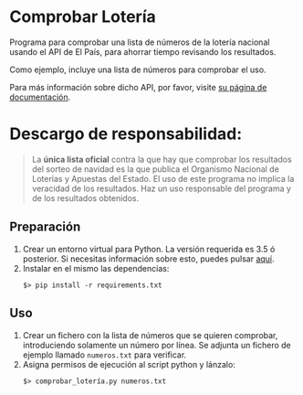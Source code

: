 # Comprobar Lotería
Programa para comprobar una lista de números de la lotería nacional usando el API de El País, para ahorrar tiempo revisando los resultados.

Como ejemplo, incluye una lista de números para comprobar el uso.

Para más información sobre dicho API, por favor, visite [su página de documentación](https://servicios.elpais.com/sorteos/loteria-navidad/api/ "API de El País").

# Descargo de responsabilidad: 
> La **única lista oficial** contra la que hay que comprobar los resultados del sorteo de navidad es la que publica el Organismo Nacional de Loterías y Apuestas del Estado. El uso de este programa no implica la veracidad de los resultados. Haz un uso responsable del programa y de los resultados obtenidos.

## Preparación
1. Crear un entorno virtual para Python. La versión requerida es 3.5 ó posterior. Si necesitas información sobre esto, puedes pulsar [aquí](https://www.google.com/search?hl=es&q=entorno%20virtual%20python).
2. Instalar en el mismo las dependencias:
    ```shell
    $> pip install -r requirements.txt
    ```

## Uso
1. Crear un fichero con la lista de números que se quieren comprobar, introduciendo solamente un número por línea. Se adjunta un fichero de ejemplo llamado ```numeros.txt``` para verificar.
2. Asigna permisos de ejecución al script python y lánzalo:
    ```shell
    $> comprobar_lotería.py numeros.txt
    ```
